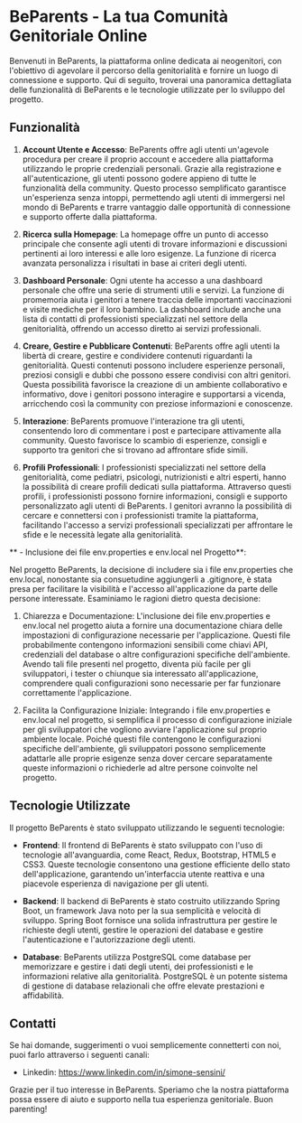 # BeParents - La tua Comunità Genitoriale Online

Benvenuti in BeParents, la piattaforma online dedicata ai neogenitori, con l'obiettivo di agevolare il percorso della genitorialità e fornire un luogo di connessione e supporto. Qui di seguito, troverai una panoramica dettagliata delle funzionalità di BeParents e le tecnologie utilizzate per lo sviluppo del progetto.

## Funzionalità

1. **Account Utente e Accesso**: BeParents offre agli utenti un'agevole procedura per creare il proprio account e accedere alla piattaforma utilizzando le proprie credenziali personali. Grazie alla registrazione e all'autenticazione, gli utenti possono godere appieno di tutte le funzionalità della community. Questo processo semplificato garantisce un'esperienza senza intoppi, permettendo agli utenti di immergersi nel mondo di BeParents e trarre vantaggio dalle opportunità di connessione e supporto offerte dalla piattaforma.

2. **Ricerca sulla Homepage**: La homepage offre un punto di accesso principale che consente agli utenti di trovare informazioni e discussioni pertinenti ai loro interessi e alle loro esigenze. La funzione di ricerca avanzata personalizza i risultati in base ai criteri degli utenti.

3. **Dashboard Personale**: Ogni utente ha accesso a una dashboard personale che offre una serie di strumenti utili e servizi. La funzione di promemoria aiuta i genitori a tenere traccia delle importanti vaccinazioni e visite mediche per il loro bambino. La dashboard include anche una lista di contatti di professionisti specializzati nel settore della genitorialità, offrendo un accesso diretto ai servizi professionali.

4. **Creare, Gestire e Pubblicare Contenuti**: BeParents offre agli utenti la libertà di creare, gestire e condividere contenuti riguardanti la genitorialità. Questi contenuti possono includere esperienze personali, preziosi consigli e dubbi che possono essere condivisi con altri genitori. Questa possibilità favorisce la creazione di un ambiente collaborativo e informativo, dove i genitori possono interagire e supportarsi a vicenda, arricchendo così la community con preziose informazioni e conoscenze.

5. **Interazione**: BeParents promuove l'interazione tra gli utenti, consentendo loro di commentare i post e partecipare attivamente alla community. Questo favorisce lo scambio di esperienze, consigli e supporto tra genitori che si trovano ad affrontare sfide simili.

6. **Profili Professionali**: I professionisti specializzati nel settore della genitorialità, come pediatri, psicologi, nutrizionisti e altri esperti, hanno la possibilità di creare profili dedicati sulla piattaforma. Attraverso questi profili, i professionisti possono fornire informazioni, consigli e supporto personalizzato agli utenti di BeParents. I genitori avranno la possibilità di cercare e connettersi con i professionisti tramite la piattaforma, facilitando l'accesso a servizi professionali specializzati per affrontare le sfide e le necessità legate alla genitorialità.

** - Inclusione dei file env.properties e env.local nel Progetto**:

Nel progetto BeParents, la decisione di includere sia i file env.properties che env.local, nonostante sia consuetudine aggiungerli a .gitignore, è stata presa per facilitare la visibilità e l'accesso all'applicazione da parte delle persone interessate. Esaminiamo le ragioni dietro questa decisione:

1. Chiarezza e Documentazione:
   L'inclusione dei file env.properties e env.local nel progetto aiuta a fornire una documentazione chiara delle impostazioni di configurazione necessarie per l'applicazione. Questi file probabilmente contengono informazioni sensibili come chiavi API, credenziali del database o altre configurazioni specifiche dell'ambiente. Avendo tali file presenti nel progetto, diventa più facile per gli sviluppatori, i tester o chiunque sia interessato all'applicazione, comprendere quali configurazioni sono necessarie per far funzionare correttamente l'applicazione.

2. Facilita la Configurazione Iniziale:
   Integrando i file env.properties e env.local nel progetto, si semplifica il processo di configurazione iniziale per gli sviluppatori che vogliono avviare l'applicazione sul proprio ambiente locale. Poiché questi file contengono le configurazioni specifiche dell'ambiente, gli sviluppatori possono semplicemente adattarle alle proprie esigenze senza dover cercare separatamente queste informazioni o richiederle ad altre persone coinvolte nel progetto.

## Tecnologie Utilizzate

Il progetto BeParents è stato sviluppato utilizzando le seguenti tecnologie:

- **Frontend**: Il frontend di BeParents è stato sviluppato con l'uso di tecnologie all'avanguardia, come React, Redux, Bootstrap, HTML5 e CSS3. Queste tecnologie consentono una gestione efficiente dello stato dell'applicazione, garantendo un'interfaccia utente reattiva e una piacevole esperienza di navigazione per gli utenti.

- **Backend**: Il backend di BeParents è stato costruito utilizzando Spring Boot, un framework Java noto per la sua semplicità e velocità di sviluppo. Spring Boot fornisce una solida infrastruttura per gestire le richieste degli utenti, gestire le operazioni del database e gestire l'autenticazione e l'autorizzazione degli utenti.

- **Database**: BeParents utilizza PostgreSQL come database per memorizzare e gestire i dati degli utenti, dei professionisti e le informazioni relative alla genitorialità. PostgreSQL è un potente sistema di gestione di database relazionali che offre elevate prestazioni e affidabilità.

## Contatti

Se hai domande, suggerimenti o vuoi semplicemente connetterti con noi, puoi farlo attraverso i seguenti canali:

- Linkedin: https://www.linkedin.com/in/simone-sensini/

Grazie per il tuo interesse in BeParents. Speriamo che la nostra piattaforma possa essere di aiuto e supporto nella tua esperienza genitoriale. Buon parenting!
